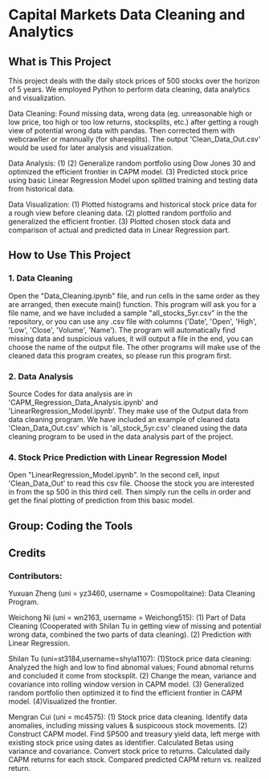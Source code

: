 # Capital Markets Data Cleaning and Analytics 

## What is This Project
This project deals with the daily stock prices of 500 stocks over the horizon of 5 years. We employed Python to perform data cleaning, data analytics and visualization. 

Data Cleaning: 
Found missing data, wrong data (eg. unreasonable high or low price, too high or too low returns, stocksplits, etc.) after getting a rough view of potential wrong data with pandas. Then corrected them with webcrawller or mannually (for sharesplits). The output 'Clean_Data_Out.csv' would be used for later analysis and visualization. 

Data Analysis:
(1)
(2) Generalize random portfolio using Dow Jones 30 and optimized the efficient frontier in CAPM model.
(3) Predicted stock price using basic Linear Regression Model upon splitted training and testing data from historical data.

Data Visualization:
(1) Plotted histograms and historical stock price data for a rough view before cleaning data.
(2) plotted random portfolio and generalized the efficient frontier.
(3) Plotted chosen stock data and comparison of actual and predicted data in Linear Regression part.
                                

## How to Use This Project
### 1. Data Cleaning
Open the "Data_Cleaning.ipynb" file, and run cells in the same order as they are arranged, then execute main() function. This program will ask you for a file name, and we have included a sample "all_stocks_5yr.csv" in the the repository, or you can use any .csv file with columns ('Date', 'Open', 'High', 'Low', 'Close', 'Volume', 'Name'). The program will automatically find missing data and suspicious values, it will output a file in the end, you can choose the name of the output file. 
The other programs will make use of the cleaned data this program creates, so please run this program first. 

### 2. Data Analysis
Source Codes for data analysis are in 'CAPM_Regression_Data_Analysis.ipynb' and 'LinearRegression_Model.ipynb'. They make use of the Output data from data cleaning program. We have included an example of cleaned data 'Clean_Data_Out.csv' which is 'all_stock_5yr.csv' cleaned using the data cleaning program to be used in the data analysis part of the project. 




### 4. Stock Price Prediction with Linear Regression Model
Open "LinearRegression_Model.ipynb". In the second cell, input 'Clean_Data_Out' to read this csv file. Choose the stock you are interested in from the sp 500 in this third cell. Then simply run the cells in order and get the final plotting of prediction from this basic model.
   
## Group: Coding the Tools

## Credits
### Contributors:

Yuxuan Zheng (uni = yz3460, username = Cosmopolitaine): Data Cleaning Program.

Weichong Ni (uni = wn2163, username = Weichong515): (1) Part of Data Cleaning (Cooperated with Shilan Tu in getting view of missing and potential wrong data, combined the two parts of data cleaning).  (2) Prediction with Linear Regression.

Shilan Tu (uni=st3184,username=shyla1107): (1)Stock price data cleaning: Analyzed the high and low to find abnomal values; Found abnomal returns and concluded it come from stocksplit. (2) Change the mean, variance and covariance into rolling window version in CAPM model. (3) Generalized random portfolio then optimized it to find the efficient frontier in CAPM model. (4)Visualized the frontier.

Mengran Cui (uni = mc4575): (1) Stock price data cleaning. Identify data anomalies, including missing values & suspicoous stock movements. (2) Construct CAPM model. Find SP500 and treasury yield data, left merge with existing stock price using dates as identifier.  Calculated Betas using variance and covariance. Convert stock price to returns. Calculated daily CAPM returns for each stock. Compared predicted CAPM return vs. realized return. 
